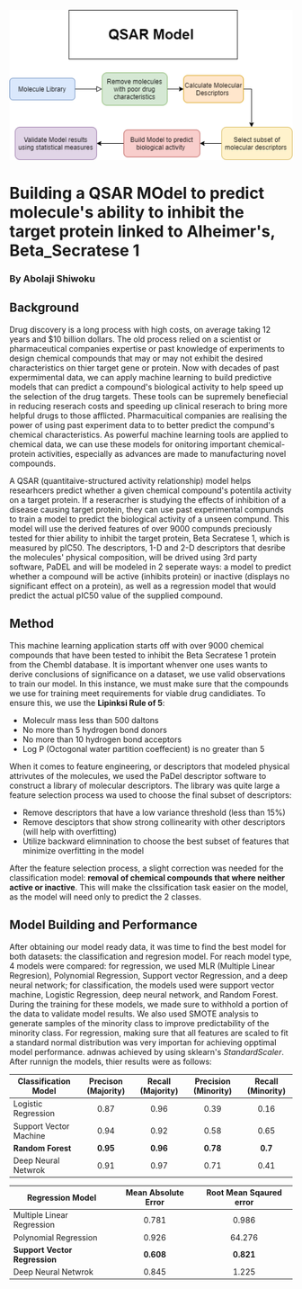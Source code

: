 ![](https://github.com/ashiwoku/QSAR-model/blob/main/qsar%20flowchart.png)

# Building a QSAR MOdel to predict molecule's ability to inhibit the target protein linked to Alheimer's, Beta_Secratese 1
### By Abolaji Shiwoku 

## Background 
  Drug discovery is a long process with high costs, on average taking 12 years and $10 billion dollars. The old process relied on a scientist or pharmaceutical companies expertise
or past knowledge of experiments to design chemical compounds that may or may not exhibit the desired characteristics on thier target gene or protein. Now with decades of past
expermimental data, we can apply machine learning to build predictive models that can predict a compound's biological activity to help speed up the selection of the drug targets. 
These tools can be supremely benefiecial in reducing reserach costs and speeding up clinical reserach to bring more helpful drugs to those afflicted. Pharmacuitical companies are
realising the power of using past experiment data to to better predict the compund's chemical characteristics. As powerful machine learning tools are applied to chemical data, we 
can use these models for onitoring important chemical- protein activities, especially as advances are made to manufacturing novel compounds. 

  A QSAR (quantitaive-structured activity relationship) model helps researhcers predict whether a given chemical compound's potentila activity on a target protein. If a 
reseracrher is studying the effects of inhibition of a disease causing target protein, they can use past experimental compunds to train a model to predict the biological activity 
of a unseen compund. This model will use the derived features of over 9000 compunds preciously tested for thier ability to inhibit the target protein, Beta Secratese 1, which is 
measured by pIC50. The descriptors, 1-D and 2-D descriptors that desribe the molecules' physical composition, will be drived using 3rd party software, PaDEL and will be modeled 
in 2 seperate ways: a model to predict whether a compound will be active (inhibits protein) or inactive (displays no significant effect on a protein), as well as a regression 
model that would predict the actual pIC50 value of the supplied compound. 

## Method
  This machine learning application starts off with over 9000 chemical compounds that have been tested to inhibit the Beta Secratese 1 protein from the Chembl database. It is
important whenver one uses wants to derive conclusions of significance on a dataset, we use valid observations to train our model. In this instance, we must make sure that the 
compounds we use for training meet requirements for viable drug candidiates. To ensure this, we use the **Lipinksi Rule of 5**:

* Moleculr mass less than 500 daltons
* No more than 5 hydrogen bond donors
* No more than 10 hydrogen bond acceptors 
* Log P (Octogonal water partition coeffecient) is no greater than 5 

When it comes to feature engineering, or descriptors that modeled physical attrivutes of the molecules, we used the PaDel descriptor software to construct a library of molecular descriptors. The library was quite large a feature selection process wa used to choose the final subset of descriptors:

* Remove descriptors that have a low variance threshold (less than 15%)
* Remove desciptors that show strong collinearity with other descriptors (will help with overfitting)
* Utilize backward elimnination to choose the best subset of features that minimize overfitting in the model 

After the feature selection process, a slight correction was needed for the classification model: **removal of chemical compounds that where neither active or inactive**. This will make the clssification task easier on the model, as the model will need only to predict the 2 classes.

## Model Building and Performance
  After obtaining our model ready data, it was time to find the best model for both datasets: the classification and regresion model. For reach model type, 4 models were compared: for regression, we used MLR (Multiple Linear Regresion), Polynomial Regression, Support vector Regression, and a deep neural network; for classification, the models 
used were support vector machine, Logistic Regression, deep neural network, and Random Forest. During the training for these models, we made sure to withhold a portion of the 
data to validate model results. We also used SMOTE analysis to generate samples of the minority class to improve predictability of the minority class. For regression, making 
sure that all features are scaled to fit a standard normal distribution was very importan for achieving opptimal model performance. adnwas achieved by using sklearn's 
*StandardScaler*. After runnign the models, thier results were as follows: 

| Classification Model | Precison (Majority) | Recall (Majority) | Precision (Minority) | Recall (Minority) |
| -------------------- |        :----:       |      :----:       |          :----:      |       :----:       |
| Logistic Regression  |       0.87         |       0.96         |     0.39             |         0.16      |
| Support Vector Machine |        0.94      |     0.92           |       0.58           |         0.65       |
| **Random Forest**         |      **0.95**          |        **0.96**       |         **0.78**          |         **0.7**        |
| Deep Neural Netwrok   |         0.91        |       0.97         |       0.71           |       0.41          |


| Regression Model | Mean Absolute Error     | Root Mean Sqaured error | 
| -------------------- |        :----:       |      :----:             |       
| Multiple Linear Regression  |       0.781       |              0.986           |                  
| Polynomial Regression |       0.926           |            64.276               |                  
| **Support Vector Regression**    |     **0.608**        |           **0.821**            |               
| Deep Neural Netwrok   |        0.845            |        1.225                 |                     


